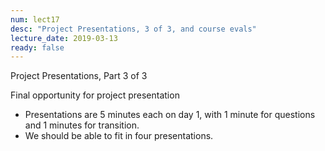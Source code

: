 ```yaml
---
num: lect17
desc: "Project Presentations, 3 of 3, and course evals"
lecture_date: 2019-03-13
ready: false
---
```



Project Presentations, Part 3 of 3

Final opportunity for project presentation

* Presentations are 5 minutes each on day 1, with 1 minute for questions and 1 minutes for transition. 
* We should be able to fit in four presentations.

